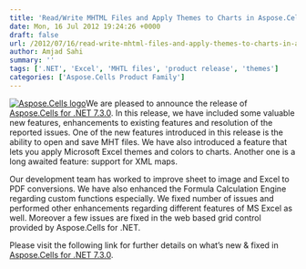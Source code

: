 ```yaml
---
title: 'Read/Write MHTML Files and Apply Themes to Charts in Aspose.Cells for .NET 7.3.0'
date: Mon, 16 Jul 2012 19:24:26 +0000
draft: false
url: /2012/07/16/read-write-mhtml-files-and-apply-themes-to-charts-in-aspose.cells-for-.net-7.3.0/
author: Amjad Sahi
summary: ''
tags: ['.NET', 'Excel', 'MHTL files', 'product release', 'themes']
categories: ['Aspose.Cells Product Family']
---
```


[![Aspose.Cells logo][1]](https://blog.aspose.com/wp-content/uploads/sites/2/2012/05/aspose.cells-logo2.jpg)We are pleased to announce the release of [Aspose.Cells for .NET 7.3.0][2]. In this release, we have included some valuable new features, enhancements to existing features and resolution of the reported issues. One of the new features introduced in this release is the ability to open and save MHT files. We have also introduced a feature that lets you apply Microsoft Excel themes and colors to charts. Another one is a long awaited feature: support for XML maps.

Our development team has worked to improve sheet to image and Excel to PDF conversions. We have also enhanced the Formula Calculation Engine regarding custom functions especially. We fixed number of issues and performed other enhancements regarding different features of MS Excel as well. Moreover a few issues are fixed in the web based grid control provided by Aspose.Cells for .NET.

Please visit the following link for further details on what’s new & fixed in [Aspose.Cells for .NET 7.3.0][3].




[1]: https://blog.aspose.com/wp-content/uploads/sites/2/2012/05/aspose.cells-logo2.jpg "Aspose.Cells logo"
[2]: http://www.aspose.com/community/files/51/.net-components/aspose.cells-for-.net/entry396793.aspx
[3]: http://www.aspose.com/community/files/51/.net-components/aspose.cells-for-.net/entry396793.aspx




